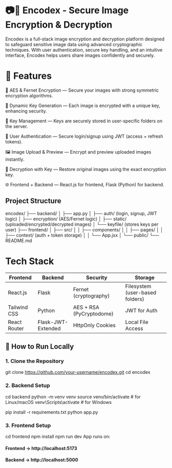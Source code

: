 # 📷🔐 Encodex - Secure Image Encryption & Decryption
Encodex is a full-stack image encryption and decryption platform designed to safeguard sensitive image data using advanced cryptographic techniques. With user authentication, secure key handling, and an intuitive interface, Encodex helps users share images confidently and securely.

# 🚀 Features
🔐 AES & Fernet Encryption — Secure your images with strong symmetric encryption algorithms.

🔑 Dynamic Key Generation — Each image is encrypted with a unique key, enhancing security.

🧾 Key Management — Keys are securely stored in user-specific folders on the server.

👤 User Authentication — Secure login/signup using JWT (access + refresh tokens).

🖼️ Image Upload & Preview — Encrypt and preview uploaded images instantly.

🔄 Decryption with Key — Restore original images using the exact encryption key.

🌐 Frontend + Backend — React.js for frontend, Flask (Python) for backend.

## Project Structure
encodex/
├── backend/
│   ├── app.py
│   ├── auth/ (login, signup, JWT logic)
│   ├── encryption/ (AES/Fernet logic)
│   ├── static/ (uploaded/encrypted/decrypted images)
│   └── keyfile/ (stores keys per user)
├── frontend/
│   ├── src/
│   │   ├── components/
│   │   ├── pages/
│   │   ├── context/ (auth + token storage)
│   │   └── App.jsx
│   └── public/
└── README.md


# Tech Stack
| Frontend     | Backend            | Security                  | Storage                         |
| ------------ | ------------------ | ------------------------- | ------------------------------- |
| React.js     | Flask              | Fernet (cryptography)     | Filesystem (user-based folders) |
| Tailwind CSS | Python             | AES + RSA (PyCryptodome)  | JWT for Auth                    |
| React Router | Flask-JWT-Extended | HttpOnly Cookies          | Local File Access               |

## 📌 How to Run Locally
  ### 1. Clone the Repository
  git clone https://github.com/your-username/encodex.git
  cd encodex
      
 ### 2. Backend Setup
  cd backend
  python -m venv venv
  source venv/bin/activate  # for Linux/macOS
  venv\Scripts\activate     # for Windows

  pip install -r requirements.txt
  python app.py
  
### 3. Frontend Setup
  cd frontend
  npm install
  npm run dev
  App runs on:

#### Frontend → http://localhost:5173
#### Backend → http://localhost:5000
